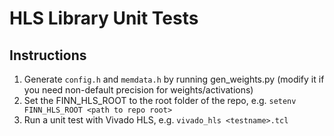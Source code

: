 # HLS Library Unit Tests

## Instructions
1. Generate `config.h` and `memdata.h` by running gen_weights.py (modify it if you need non-default precision for weights/activations)
1. Set the FINN_HLS_ROOT to the root folder of the repo, e.g. `setenv FINN_HLS_ROOT <path to repo root>`
1. Run a unit test with Vivado HLS, e.g. `vivado_hls <testname>.tcl`

